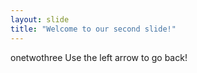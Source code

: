 ```yaml
---
layout: slide
title: "Welcome to our second slide!"
---
```

onetwothree
Use the left arrow to go back!
